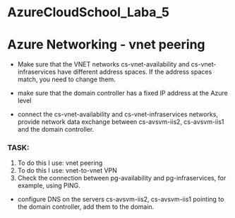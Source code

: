 # AzureCloudSchool_Laba_5
# Azure Networking - vnet peering

- Make sure that the VNET networks cs-vnet-availability and cs-vnet-infraservices have different address spaces. If the address spaces match, you need to change them.

- make sure that the domain controller has a fixed IP address at the Azure level

- connect the cs-vnet-availability and cs-vnet-infraservices networks, provide network data exchange between cs-avsvm-iis2, cs-avsvm-iis1 and the domain controller.

### TASK:

1. To do this I use: vnet peering
2. To do this I use: vnet-to-vnet VPN
3. Check the connection between pg-availability and pg-infraservices, for example, using PING.

- configure DNS on the servers cs-avsvm-iis2, cs-avsvm-iis1 pointing to the domain controller, add them to the domain.
